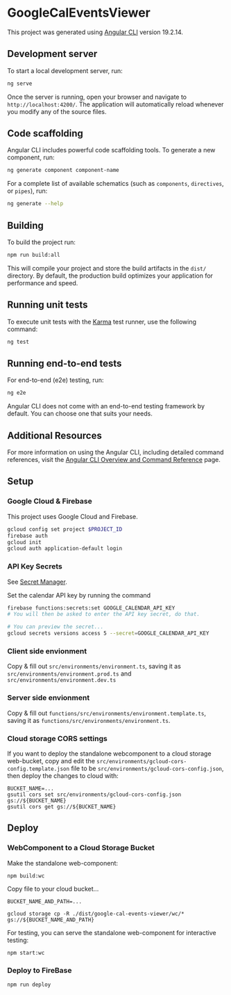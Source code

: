 # GoogleCalEventsViewer

This project was generated using [Angular CLI](https://github.com/angular/angular-cli) version 19.2.14.

## Development server

To start a local development server, run:

```bash
ng serve
```

Once the server is running, open your browser and navigate to `http://localhost:4200/`. The application will automatically reload whenever you modify any of the source files.

## Code scaffolding

Angular CLI includes powerful code scaffolding tools. To generate a new component, run:

```bash
ng generate component component-name
```

For a complete list of available schematics (such as `components`, `directives`, or `pipes`), run:

```bash
ng generate --help
```

## Building

To build the project run:

```bash
npm run build:all
```

This will compile your project and store the build artifacts in the `dist/` directory. By default, the production build optimizes your application for performance and speed.

## Running unit tests

To execute unit tests with the [Karma](https://karma-runner.github.io) test runner, use the following command:

```bash
ng test
```

## Running end-to-end tests

For end-to-end (e2e) testing, run:

```bash
ng e2e
```

Angular CLI does not come with an end-to-end testing framework by default. You can choose one that suits your needs.

## Additional Resources

For more information on using the Angular CLI, including detailed command references, visit the [Angular CLI Overview and Command Reference](https://angular.dev/tools/cli) page.

## Setup

### Google Cloud & Firebase

This project uses Google Cloud and Firebase.

```sh
gcloud config set project $PROJECT_ID
firebase auth
gcloud init
gcloud auth application-default login
```

### API Key Secrets

See [Secret Manager](https://console.developers.google.com/apis/api/secretmanager.googleapis.com/overview).

Set the calendar API key by running the command
```sh
firebase functions:secrets:set GOOGLE_CALENDAR_API_KEY
# You will then be asked to enter the API key secret, do that.

# You can preview the secret...
gcloud secrets versions access 5 --secret=GOOGLE_CALENDAR_API_KEY
```

### Client side envionment

Copy & fill out `src/environments/environment.ts`, saving it as
`src/environments/environment.prod.ts` and `src/environments/environment.dev.ts`

### Server side envionment

Copy & fill out `functions/src/environments/environment.template.ts`, saving it as
`functions/src/environments/environment.ts`.

### Cloud storage CORS settings

If you want to deploy the standalone webcomponent to a cloud storage web-bucket,
copy and edit the `src/environments/gcloud-cors-config.template.json` file to be
`src/environments/gcloud-cors-config.json`, then deploy the changes to cloud
with: 

```
BUCKET_NAME=...
gsutil cors set src/environments/gcloud-cors-config.json gs://${BUCKET_NAME}
gsutil cors get gs://${BUCKET_NAME}
```


## Deploy

### WebComponent to a Cloud Storage Bucket

Make the standalone web-component:

```
npm build:wc
```

Copy file to your cloud bucket...

```
BUCKET_NAME_AND_PATH=...

gcloud storage cp -R ./dist/google-cal-events-viewer/wc/* gs://${BUCKET_NAME_AND_PATH}
```

For testing, you can serve the standalone web-component for interactive testing:

```
npm start:wc
```

### Deploy to FireBase

```
npm run deploy
```
